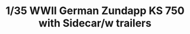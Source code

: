 ---
layout: product
title: "1/35 WWII German Zundapp KS 750 with Sidecar/w trailers"
price: "4400" 
desc: "Maketa"
img_path: "/assets/img/GWH03508.jpg"
brand: "N/A"
available: false
special_offer: false
new: false
soon: false
cat: "010000"
subcat: "010900"
subsubcat: "0N/A"
sifra: "GWH03508"
popular: true
---